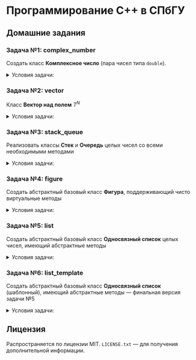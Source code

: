# Программирование С++ в СПбГУ

## Домашние задания

### Задача №1: complex_number

Создать класс **Комплексное число** (пара чисел типа `double`).

<details>
<summary>Условия задачи:</summary>

Класс должен поддерживать:

- Конструктор по умолчанию (комплексный ноль)
- Конструктор по вещественному числу (нулевая мнимая часть)
- Конструктор по паре чисел — вещественной и мнимой части
- Арифметические операции: сложение, вычитание, умножение и деление пар комплексных чисел и пары комплексное-вещественное/вещественное-комплексное
- Операции арифметического присваивания
- Унарный плюс и минус
- Операцию сравнения на равенство (bool operator `==`) и неравенство (bool operator `!=`) пар комплексных чисел, пар комплексное и вещественное число
- Методы нахождения абсолютной величины (модуля) и комплексно-сопряженного значения
- Геттеры вещественной и мнимой части
- Потоковый ввод и вывод
    
Проследить за константной корректностью
    
Написать тесты с помощью своих тестирующих функций или с помощью сторонней библиотеки. Убедиться, что все тесты проходят. Проследить, что работают корректно (согласованно) все методы и операции для различных значений (вырожденных, невырожденных, положительных, отрицательных и т.д.):
    
- получение вещественной и мнимой части, модуля, (абсолютная величина), комплексно-сопряженного значения
- операции `+`, `-` (унарные)
- присваивание (`=`, `+=`, `-=`, `*=`, `/=`)
- бинарные арифметические (`+`, `-`, `*`, `/`) и сравнения , сравнения (`==`, `!=`) для всех пар типов аргументов
- ввода и вывода (`<<`, `>>`) с помощью `stringstream` (для тестов использовать строковые потоки для ввода
</details>
  

### Задача №2: vector

Класс **Вектор над полем** $T^N$

<details>
<summary>Условия задачи:</summary>
    
$T$ — некоторый шаблонный тип (в первом приближении — `double` или `int`),  $N$ — шаблонная целочисленная константа. Обеспечить необходимыми конструкторами (конструктор по умолчанию, построение из Cи-массива), операциями (сложение, скалярное произведение, умножение на число, сравнение, арифметическое присваивание, унарный плюс и минус, ввод и вывод и др.), методами (евклидова норма), и др. STL не использовать.
</details>
  

### Задача №3: stack_queue

Реализовать классы **Cтек** и **Очередь** целых чисел со всеми необходимыми методами

<details>
<summary>Условия задачи:</summary>

* конструктор по умолчанию — пустого контейнера, конструктор копирования и перемещения
* деструктор
* операцию присваивания и присваивания по перемещению
* помещение элемента (Push), изъятие элемента (Pop), проверку на пустоту (IsEmpty), получение ссылки на головной элемент (GetFront)
* вывод элементов списка (в выходной поток) без его модификации
* ввод элементов в список (из входного потока) путем добавления их к списку (Push) — без очистки списка
* (не обязательно) удаление всех элементов списка (без удаления объекта - не деструктор), получение количества элементов списка и др. методы
    
Реализовать стек и очередь посредством линейного односвязного списка.
</details>
  

### Задача №4: figure

Создать абстрактный базовый класс **Фигура**, поддерживающий чисто виртуальные методы

<details>
<summary>Условия задачи:</summary>
    
1. "площадь" и "периметр"
2. "печать" (отправка на `ostream`) - защищенный
3. операцию присваивания из ссылки на другую фигуру
    
Реализовать перегрузку операции `<<` для фигуры.
    
Создать производные классы "окружность", "прямоугольник", "эллипс" и др. (по желанию), реализующие конструкторы по необходимым значениям параметров, определяющих фигуру, и конкретизацию необходимых абстрактных методов базового класса (операцию присваивания из абстрактной фигуры реализовать путем динамического приведения типа к конкретной фигуре)
</details>
      

### Задача №5: list

Создать абстрактный базовый класс **Односвязный список** целых чисел, имеющий абстрактные методы

<details>
  <summary>Условия задачи:</summary>
    
1. Push
2. Pop
3. GetFront
4. IsEmpty
5. Size
6. Print (защищенный)
7. Операцию присваивания из ссылки на "список" и внутренний тип node (защищенный), реализовать перегрузку операции вывода (`<<` — через Print) и ввода (`>>` — через Push).
    
Реализовать конкретные классы **Стек** и **Очередь**, имеющие необходимые конструкторы пустого списка, копирования, перемещения, операции присваивания и присваивания по перемещению из ссылки на себя и ссылки на другой список (копирование должно работать за O(n) и один проход списка, IsEmpty - за O(1)), реализацию необходимых абстрактных методов
</details>
    

### Задача №6: list_template

Создать абстрактный базовый класс **Односвязный список** (шаблонный), имеющий абстрактные методы — финальная версия задачи №5

<details>
  <summary>Условия задачи:</summary>
    
* Реализовать итераторы (обычный и константный) для классов стек и очередь, а также виртуальные методы `begin()`/`end()` и `cbegin()`/`cend()`, работающие соответственно принципам STL
* Заменить вызов `print()` в operator `<<` на использование итератора
    
Важно: базовый класс (List) должен быть абстрактным, не должен содержать реализации какого-либо контейнера. В то же время класс для узла списка (Node) и итераторы в этой задаче лучше объявить элементами базового класса.
</details>
  

## Лицензия

Распространяется по лицензии MIT. `LICENSE.txt` — для получения дополнительной информации.
